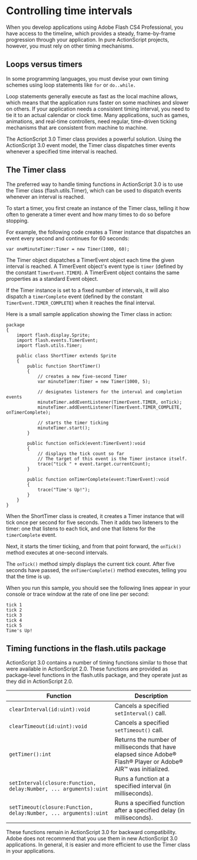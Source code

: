 # Controlling time intervals

When you develop applications using Adobe Flash CS4 Professional, you have
access to the timeline, which provides a steady, frame-by-frame progression
through your application. In pure ActionScript projects, however, you must rely
on other timing mechanisms.

## Loops versus timers

In some programming languages, you must devise your own timing schemes using
loop statements like `for` or `do..while.`

Loop statements generally execute as fast as the local machine allows, which
means that the application runs faster on some machines and slower on others. If
your application needs a consistent timing interval, you need to tie it to an
actual calendar or clock time. Many applications, such as games, animations, and
real-time controllers, need regular, time-driven ticking mechanisms that are
consistent from machine to machine.

The ActionScript 3.0 Timer class provides a powerful solution. Using the
ActionScript 3.0 event model, the Timer class dispatches timer events whenever a
specified time interval is reached.

## The Timer class

The preferred way to handle timing functions in ActionScript 3.0 is to use the
Timer class (flash.utils.Timer), which can be used to dispatch events whenever
an interval is reached.

To start a timer, you first create an instance of the Timer class, telling it
how often to generate a timer event and how many times to do so before stopping.

For example, the following code creates a Timer instance that dispatches an
event every second and continues for 60 seconds:

    var oneMinuteTimer:Timer = new Timer(1000, 60);

The Timer object dispatches a TimerEvent object each time the given interval is
reached. A TimerEvent object's event type is `timer` (defined by the constant
`TimerEvent.TIMER`). A TimerEvent object contains the same properties as a
standard Event object.

If the Timer instance is set to a fixed number of intervals, it will also
dispatch a `timerComplete` event (defined by the constant
`TimerEvent.TIMER_COMPLETE`) when it reaches the final interval.

Here is a small sample application showing the Timer class in action:

    package
    {
        import flash.display.Sprite;
        import flash.events.TimerEvent;
        import flash.utils.Timer;

        public class ShortTimer extends Sprite
        {
            public function ShortTimer()
            {
                // creates a new five-second Timer
                var minuteTimer:Timer = new Timer(1000, 5);

                // designates listeners for the interval and completion events
                minuteTimer.addEventListener(TimerEvent.TIMER, onTick);
                minuteTimer.addEventListener(TimerEvent.TIMER_COMPLETE, onTimerComplete);

                // starts the timer ticking
                minuteTimer.start();
            }

            public function onTick(event:TimerEvent):void
            {
                // displays the tick count so far
                // The target of this event is the Timer instance itself.
                trace("tick " + event.target.currentCount);
            }

            public function onTimerComplete(event:TimerEvent):void
            {
                trace("Time's Up!");
            }
        }
    }

When the ShortTimer class is created, it creates a Timer instance that will tick
once per second for five seconds. Then it adds two listeners to the timer: one
that listens to each tick, and one that listens for the `timerComplete` event.

Next, it starts the timer ticking, and from that point forward, the `onTick()`
method executes at one-second intervals.

The `onTick()` method simply displays the current tick count. After five seconds
have passed, the `onTimerComplete()` method executes, telling you that the time
is up.

When you run this sample, you should see the following lines appear in your
console or trace window at the rate of one line per second:

    tick 1
    tick 2
    tick 3
    tick 4
    tick 5
    Time's Up!

## Timing functions in the flash.utils package

ActionScript 3.0 contains a number of timing functions similar to those that
were available in ActionScript 2.0. These functions are provided as
package-level functions in the flash.utils package, and they operate just as
they did in ActionScript 2.0.

| Function                                                          | Description                                                                                                     |
| ----------------------------------------------------------------- | --------------------------------------------------------------------------------------------------------------- |
| `clearInterval(id:uint):void`                                     | Cancels a specified `setInterval()` call.                                                                       |
| `clearTimeout(id:uint):void`                                      | Cancels a specified `setTimeout()` call.                                                                        |
| `getTimer():int`                                                  | Returns the number of milliseconds that have elapsed since Adobe® Flash® Player or Adobe® AIR™ was initialized. |
| `setInterval(closure:Function, delay:Number, ... arguments):uint` | Runs a function at a specified interval (in milliseconds).                                                      |
| `setTimeout(closure:Function, delay:Number, ... arguments):uint`  | Runs a specified function after a specified delay (in milliseconds).                                            |

These functions remain in ActionScript 3.0 for backward compatibility. Adobe
does not recommend that you use them in new ActionScript 3.0 applications. In
general, it is easier and more efficient to use the Timer class in your
applications.
